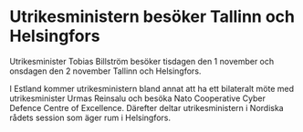 # Utrikesministern besöker Tallinn och Helsingfors

Utrikesminister Tobias Billström besöker tisdagen den 1 november och onsdagen den 2 november Tallinn och Helsingfors.

I Estland kommer utrikesministern bland annat att ha ett bilateralt möte med utrikesminister Urmas Reinsalu och besöka Nato Cooperative Cyber Defence Centre of Excellence. Därefter deltar utrikesministern i Nordiska rådets session som äger rum i Helsingfors.
